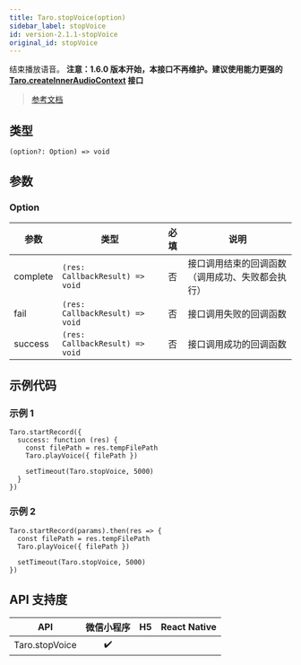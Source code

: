 ```yaml
---
title: Taro.stopVoice(option)
sidebar_label: stopVoice
id: version-2.1.1-stopVoice
original_id: stopVoice
---
```


结束播放语音。
**注意：1.6.0 版本开始，本接口不再维护。建议使用能力更强的 [Taro.createInnerAudioContext](https://developers.weixin.qq.com/miniprogram/dev/api/media/audio/wx.createInnerAudioContext.html) 接口**

> [参考文档](https://developers.weixin.qq.com/miniprogram/dev/api/media/audio/wx.stopVoice.html)

## 类型

```tsx
(option?: Option) => void
```

## 参数

### Option

<table>
  <thead>
    <tr>
      <th>参数</th>
      <th>类型</th>
      <th style="text-align:center">必填</th>
      <th>说明</th>
    </tr>
  </thead>
  <tbody>
    <tr>
      <td>complete</td>
      <td><code>(res: CallbackResult) =&gt; void</code></td>
      <td style="text-align:center">否</td>
      <td>接口调用结束的回调函数（调用成功、失败都会执行）</td>
    </tr>
    <tr>
      <td>fail</td>
      <td><code>(res: CallbackResult) =&gt; void</code></td>
      <td style="text-align:center">否</td>
      <td>接口调用失败的回调函数</td>
    </tr>
    <tr>
      <td>success</td>
      <td><code>(res: CallbackResult) =&gt; void</code></td>
      <td style="text-align:center">否</td>
      <td>接口调用成功的回调函数</td>
    </tr>
  </tbody>
</table>

## 示例代码

### 示例 1

```tsx
Taro.startRecord({
  success: function (res) {
    const filePath = res.tempFilePath
    Taro.playVoice({ filePath })

    setTimeout(Taro.stopVoice, 5000)
  }
})
```

### 示例 2

```tsx
Taro.startRecord(params).then(res => {
  const filePath = res.tempFilePath
  Taro.playVoice({ filePath })

  setTimeout(Taro.stopVoice, 5000)
})
```

## API 支持度

| API | 微信小程序 | H5 | React Native |
| :---: | :---: | :---: | :---: |
| Taro.stopVoice | ✔️ |  |  |
